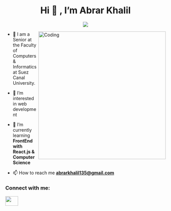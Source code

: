 
<h1 align='center'>Hi 👋 , I’m Abrar Khalil</h1> 


<p align="center">
  <img src="https://readme-typing-svg.demolab.com/?lines=I+am+a+Computer+Scinece+student;Web+Develober;Comptative+programming;Software+Engineering;&font=Fira%20Code&center=true&size=30&width=600&height=150&duration=4000&pause=1000">
</p>
<img align="right" alt="Coding" width="400" src="https://i.pinimg.com/originals/e8/f4/53/e8f453469a3ec97ecd354df465d73913.gif">

- 🔭 I am a Senior at the Faculty of Computers & Informatics at Suez Canal University.
  
- 👀 I’m interested in web development
  
- 🌱 I’m currently learning **FrontEnd with React.js & Computer Science**
  
- 📫 How to reach me **abrarkhalil135@gmail.com**


<h3 align="left">Connect with me:</h3>
<p align="left">
  <a href='https://www.linkedin.com/in/abrarkhalil26/' target='_blank'><img  height="30" width="40" align="center" src='https://www.google.com/imgres?imgurl=https%3A%2F%2Fcdn.pixabay.com%2Fphoto%2F2017%2F12%2F06%2F04%2F57%2Flinkedin-3000959_1280.png&tbnid=T7HGsWyEfWeZ4M&vet=10CAIQxiAoAGoXChMImPzcjKS_hAMVAAAAAB0AAAAAEAc..i&imgrefurl=https%3A%2F%2Fpixabay.com%2Fvectors%2Flinkedin-linkedin-icon-linkedin-logo-3000959%2F&docid=joJcHzKNENjxyM&w=1280&h=1280&itg=1&q=Linkedin%20icon%20SVG&ved=0CAIQxiAoAGoXChMImPzcjKS_hAMVAAAAAB0AAAAAEAc](https://encrypted-tbn0.gstatic.com/images?q=tbn:ANd9GcSxER0j3bH_VFB431KNIG1oS5D64dq2w4VT0IhicFetyomiyF3hdRjdT004d9qrYpRvguE&usqp=CAU)https://encrypted-tbn0.gstatic.com/images?q=tbn:ANd9GcSxER0j3bH_VFB431KNIG1oS5D64dq2w4VT0IhicFetyomiyF3hdRjdT004d9qrYpRvguE&usqp=CAU' alt=''/></a>
  <a href=''></a>
</p>
